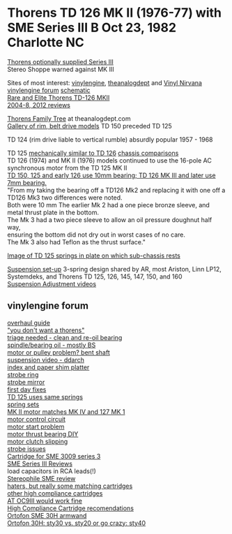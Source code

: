 # Thorens TD 126 MK II (1976-77) with SME Series III B Oct 23, 1982 Charlotte NC
  [Thorens optionally supplied Series III](http://www.vinylengine.com/turntable_forum/viewtopic.php?t=81040)  
  Stereo Shoppe warned against MK III

Sites of most interest: [vinylengine](https://www.vinylengine.com/library/thorens/td126.shtml), [theanalogdept](https://www.theanalogdept.com/td126_dept.htm) and [Vinyl Nirvana](https://vinylnirvana.com/product-category/thorens-part)    
  [vinylengine forum](https://www.vinylengine.com/turntable_forum/viewforum.php?f=17) [schematic](ve_thorens_td126_mkii_schematic_en_de_fr.pdf)  
[Rare and Elite Thorens TD-126 MKII](https://vinylnirvana.com/vintage-turntables-for-sale/rare-and-elite-thorens-td-126-mkii)  
[2004-8, 2012 reviews](http://www.audioreview.com/product/analog-sources/turntables/thorens/td-126-mkii.html)   

[Thorens Family Tree](https://www.theanalogdept.com/thorens_dept_.htm) at theanalogdept.com  
[Gallery of rim, belt drive models](https://www.theanalogdept.com/thorens_gallery.htm) TD 150 preceded TD 125  

TD 124 (rim drive liable to vertical rumble) absurdly popular 1957 - 1968  

TD 125 [mechanically similar to TD 126](https://www.theanalogdept.com/td125_dept.htm) [chassis comparisons](https://www.theanalogdept.com/rk_125_6_sub-chassis.htm)  
TD 126 (1974) and MK II (1976) models continued to use the 16-pole AC synchronous motor from the TD 125 MK II  
[TD 150, 125 and early 126 use 10mm bearing;  TD 126 MK III and later use 7mm bearing.](https://www.theanalogdept.com/td_platter_bearings.htm)  
"From my taking the bearing off a TD126 Mk2 and replacing it with one off a TD126 Mk3 two differences were noted.  
 Both were 10 mm  The earlier Mk 2 had a one piece bronze sleeve, and metal thrust plate in the bottom.  
 The Mk 3 had a two piece sleeve to allow an oil pressure doughnut half way,  
 ensuring the bottom did not dry out in worst cases of no care.  
 The Mk 3 also had Teflon as the thrust surface."

[Image of TD 125 springs in plate on which sub-chassis rests](https://www.theanalogdept.com/td125_susp.htm) 

[Suspension set-up](https://www.theanalogdept.com/susp_tim_bailey.htm)  3-spring design shared by  AR, most Ariston, Linn LP12, Systemdeks, and Thorens TD 125, 126, 145, 147, 150, and 160  
[Suspension Adjustment videos](https://www.youtube.com/watch?v=4RCj31Jaycg)

## vinylengine forum
[overhaul guide](https://www.vinylengine.com/turntable_forum/viewtopic.php?f=17&t=3095)  
["you don't want a thorens"](https://www.vinylengine.com/turntable_forum/viewtopic.php?f=17&t=35589)  
[triage needed - clean and re-oil bearing](https://www.vinylengine.com/turntable_forum/viewtopic.php?t=114636)  
[spindle/bearing oil - mostly BS](https://www.vinylengine.com/turntable_forum/viewtopic.php?t=110649)  
[motor or pulley problem? bent shaft](https://www.vinylengine.com/turntable_forum/viewtopic.php?f=17&t=91322)  
[suspension video - ddarch](https://www.vinylengine.com/turntable_forum/viewtopic.php?f=17&t=90923)  
[index and paper shim platter](https://www.vinylengine.com/turntable_forum/viewtopic.php?f=17&t=114914)  
[strobe ring](https://www.vinylengine.com/turntable_forum/viewtopic.php?t=70518)  
[strobe mirror](https://www.vinylengine.com/turntable_forum/viewtopic.php?t=51859)  
[first day fixes](https://www.vinylengine.com/turntable_forum/viewtopic.php?t=111537)  
[TD 125 uses same springs](https://www.vinylengine.com/turntable_forum/viewtopic.php?t=59659)  
[spring sets](https://www.vinylengine.com/turntable_forum/viewtopic.php?t=85588)  
[MK II motor matches MK IV and 127 MK 1](https://www.vinylengine.com/turntable_forum/viewtopic.php?t=29547)  
[motor control circuit](http://www.vinylengine.com/turntable_forum/viewtopic.php?t=47938)  
[motor start problem](https://www.vinylengine.com/turntable_forum/viewtopic.php?t=82277)  
[motor thrust bearing DIY](https://www.vinylengine.com/turntable_forum/viewtopic.php?t=35350)  
[motor clutch slipping](https://www.vinylengine.com/turntable_forum/viewtopic.php?t=85229)  
[strobe issues](http://www.vinylengine.com/turntable_forum/viewtopic.php?t=36654)  
[Cartridge for SME 3009 series 3](https://www.vinylengine.com/turntable_forum/viewtopic.php?t=80530)  
[SME Series III Reviews](https://www.vinylengine.com/tonearm_reviews.php?make=SME&model=Series%20III)  
load capacitors in RCA leads(!)  
[Stereophile SME review](https://www.stereophile.com/content/sme-3009-series-iii-tonearm)  
[haters, but really some matching cartridges](https://forum.audiogon.com/discussions/sme-3009-series-iii-haters)  
[other high compliance cartridges](https://forum.audiogon.com/discussions/sme-series-iii-or-sme-3009)  
[AT OC9III would work fine](https://www.forums.stevehoffman.tv/threads/whats-compatible-with-a-vintage-sme-3009-series-iii-tonearm.665381/)  
[High Compliance Cartridge recomendations](https://www.audiokarma.org/forums/index.php?threads/high-compliance-cartridge-recomendations.363066/)  
[Ortofon SME 30H armwand](http://www.thevintageknob.org/ortofon-SME_30H.html)  
[Ortofon 30H: sty30 vs. sty20 or go crazy: sty40](https://www.vinylengine.com/turntable_forum/viewtopic.php?t=34170)

